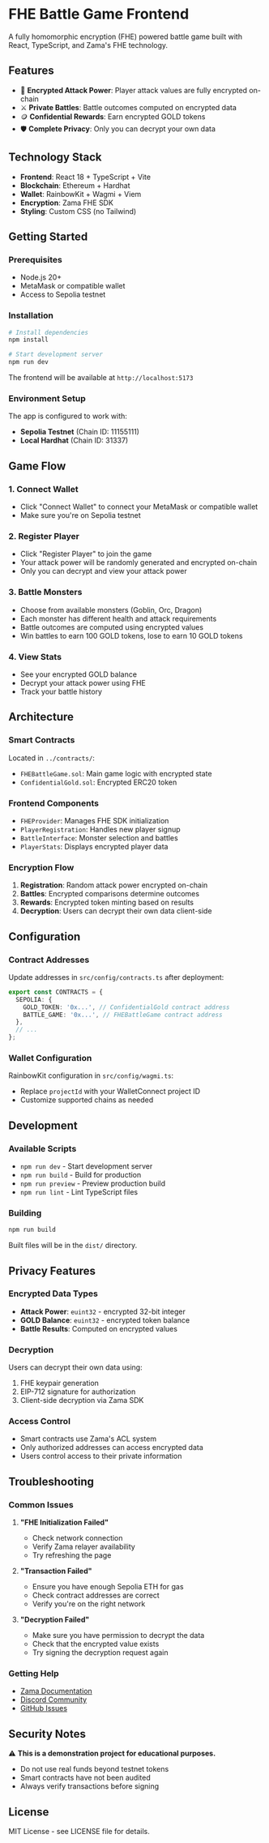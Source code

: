# FHE Battle Game Frontend

A fully homomorphic encryption (FHE) powered battle game built with React, TypeScript, and Zama's FHE technology.

## Features

- 🔐 **Encrypted Attack Power**: Player attack values are fully encrypted on-chain
- ⚔️ **Private Battles**: Battle outcomes computed on encrypted data
- 🪙 **Confidential Rewards**: Earn encrypted GOLD tokens
- 🛡️ **Complete Privacy**: Only you can decrypt your own data

## Technology Stack

- **Frontend**: React 18 + TypeScript + Vite
- **Blockchain**: Ethereum + Hardhat
- **Wallet**: RainbowKit + Wagmi + Viem
- **Encryption**: Zama FHE SDK
- **Styling**: Custom CSS (no Tailwind)

## Getting Started

### Prerequisites

- Node.js 20+
- MetaMask or compatible wallet
- Access to Sepolia testnet

### Installation

```bash
# Install dependencies
npm install

# Start development server
npm run dev
```

The frontend will be available at `http://localhost:5173`

### Environment Setup

The app is configured to work with:
- **Sepolia Testnet** (Chain ID: 11155111) 
- **Local Hardhat** (Chain ID: 31337)

## Game Flow

### 1. Connect Wallet
- Click "Connect Wallet" to connect your MetaMask or compatible wallet
- Make sure you're on Sepolia testnet

### 2. Register Player
- Click "Register Player" to join the game
- Your attack power will be randomly generated and encrypted on-chain
- Only you can decrypt and view your attack power

### 3. Battle Monsters
- Choose from available monsters (Goblin, Orc, Dragon)
- Each monster has different health and attack requirements
- Battle outcomes are computed using encrypted values
- Win battles to earn 100 GOLD tokens, lose to earn 10 GOLD tokens

### 4. View Stats
- See your encrypted GOLD balance
- Decrypt your attack power using FHE
- Track your battle history

## Architecture

### Smart Contracts

Located in `../contracts/`:
- `FHEBattleGame.sol`: Main game logic with encrypted state
- `ConfidentialGold.sol`: Encrypted ERC20 token

### Frontend Components

- `FHEProvider`: Manages FHE SDK initialization
- `PlayerRegistration`: Handles new player signup
- `BattleInterface`: Monster selection and battles
- `PlayerStats`: Displays encrypted player data

### Encryption Flow

1. **Registration**: Random attack power encrypted on-chain
2. **Battles**: Encrypted comparisons determine outcomes
3. **Rewards**: Encrypted token minting based on results
4. **Decryption**: Users can decrypt their own data client-side

## Configuration

### Contract Addresses

Update addresses in `src/config/contracts.ts` after deployment:

```typescript
export const CONTRACTS = {
  SEPOLIA: {
    GOLD_TOKEN: '0x...', // ConfidentialGold contract address
    BATTLE_GAME: '0x...', // FHEBattleGame contract address
  },
  // ...
};
```

### Wallet Configuration

RainbowKit configuration in `src/config/wagmi.ts`:
- Replace `projectId` with your WalletConnect project ID
- Customize supported chains as needed

## Development

### Available Scripts

- `npm run dev` - Start development server
- `npm run build` - Build for production
- `npm run preview` - Preview production build
- `npm run lint` - Lint TypeScript files

### Building

```bash
npm run build
```

Built files will be in the `dist/` directory.

## Privacy Features

### Encrypted Data Types

- **Attack Power**: `euint32` - encrypted 32-bit integer
- **GOLD Balance**: `euint32` - encrypted token balance
- **Battle Results**: Computed on encrypted values

### Decryption

Users can decrypt their own data using:
1. FHE keypair generation
2. EIP-712 signature for authorization
3. Client-side decryption via Zama SDK

### Access Control

- Smart contracts use Zama's ACL system
- Only authorized addresses can access encrypted data
- Users control access to their private information

## Troubleshooting

### Common Issues

1. **"FHE Initialization Failed"**
   - Check network connection
   - Verify Zama relayer availability
   - Try refreshing the page

2. **"Transaction Failed"**
   - Ensure you have enough Sepolia ETH for gas
   - Check contract addresses are correct
   - Verify you're on the right network

3. **"Decryption Failed"**
   - Make sure you have permission to decrypt the data
   - Check that the encrypted value exists
   - Try signing the decryption request again

### Getting Help

- [Zama Documentation](https://docs.zama.ai/)
- [Discord Community](https://discord.com/invite/fhe-org)
- [GitHub Issues](https://github.com/your-repo/issues)

## Security Notes

⚠️ **This is a demonstration project for educational purposes.**

- Do not use real funds beyond testnet tokens
- Smart contracts have not been audited
- Always verify transactions before signing

## License

MIT License - see LICENSE file for details.
